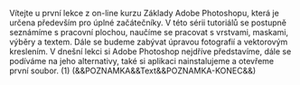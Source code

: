 Vítejte u první lekce z on-line kurzu Základy Adobe Photoshopu, která je určena především pro úplné začátečníky. V této sérii tutoriálů se postupně seznámíme s pracovní plochou, naučíme se pracovat s vrstvami, maskami, výběry a textem. Dále se budeme zabývat úpravou fotografií a vektorovým kreslením. V dnešní lekci si Adobe Photoshop nejdříve představíme, dále se podíváme na jeho alternativy, také si aplikaci nainstalujeme a otevřeme první soubor. (1)
(&&POZNAMKA&&Text&&POZNAMKA-KONEC&&)
